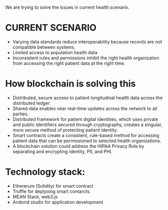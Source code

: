 
We are trying to solve the issues in current health scenario.

# CURRENT SCENARIO

* Varying data standards reduce interoperability because records are not compatible between systems. 
* Limited access to population health data
* Inconsistent rules and permissions inhibit the right health organization from accessing the right patient data at the right time. 

# How blockchain is solving this
* Distributed, secure access to patient longitudinal health data across the distributed ledger
* Shared data enables near real-time updates across the network to all parties. 
* Distributed framework for patient digital identities, which uses private and public identifiers secured through cryptography, creates a singular, more secure method of protecting patient identity.
* Smart contracts create a consistent, rule-based method for accessing patient data that can be permissioned to selected health organizations. 
* A blockchain solution could address the HIPAA Privacy Rule by separating and encrypting identity, PII, and PHI.

# Technology stack:
* Ethererum (Solidity) for smart contract
* Truffle for deplyoing smart contarcts.
* MEAN Stack, web3.js
* Andorid studio for application development 



